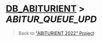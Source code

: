 # [DB_ABITURIENT](../db_abiturient_2022.md) > *ABITUR_QUEUE_UPD*

> Back to ["ABITURIENT 2022" Project](../../../../README.md)

<!-- ## Create a new log entry in the [**ABITUR_LOGBOOK**][2] table

### Procedure requires *INPUT* fields

| *Type*          | *Field name*       | *Description*                                      |
|:----------------|:-------------------|:---------------------------------------------------|
| *smallint*      | **NOM_DELA**       | *File number*                                      |
| *integer*       | **NOMER_AB**       | *Candidate number*                                 |
| *date*          | **DATE_IN**        | *Date of submission of documents*                  |
| *smallint*      | **VID_EDU**        | *Form of study*                                    |
| *smallint*      | **PRICE**          | *Payment form*                                     |
| *smallint*      | **TERM_EDU**       | *Full or reduced term of study*                    |
| *varchar (100)* | **ADDRESS_BEFORE** | *Registration address*                             |
| *smallint*      | **N_CK**           | *Region number of the Supervising Organization*    |
| *smallint*      | **N_SPECIALIZ**    | *Specialization ID number*                         |
| *smallint*      | **N_FAC**          | *Faculty ID number*                                |
| *smallint*      | **KONKURS**        | *Terms of the competition for admission*           |
| *smallint*      | **CATEGORY**       | *Sports title code*                                |

> ***NOTE***:</br>*List of values T_ABITUR_LOGBOOK.**VID_EDU***:</br>

> ***NOTE***:</br>*List of values T_ABITUR_LOGBOOK.**PRICE***:</br>

> ***NOTE***:</br>*List of values T_ABITUR_LOGBOOK.**TERM_EDU***:</br>

> ***NOTE***:</br>*List of values T_ABITUR_LOGBOOK.**N_CK***:</br>

> ***NOTE***:</br>*List of values T_ABITUR_LOGBOOK.**N_SPECIALIZ***:</br>

> ***NOTE***:</br>*List of values T_ABITUR_LOGBOOK.**N_FAC***:</br>1 - *СИиЕ*</br>2 - *МВС*</br>3 - *ОФКиТ*</br>4 - *МСиТ*

> ***NOTE***:</br>*List of values T_ABITUR_LOGBOOK.**KONKURS***:</br>0 - *общий*</br>1 - *без вступительных экзаменов*</br>2 - *вне конкурса*</br>3 - *целевой контракт*

> ***NOTE***:</br>*List of values T_ABITUR_LOGBOOK.**CATEGORY***:</br>1 - *3 спортивный разряд*</br>2 - *2 спортивный разряд*</br>3 - *1 спортивный разряд*</br>4 - *Кандидат в Мастера Спорта (КМС)*</br>5 - *Мастер Спорта (МС)*</br>6 - *Мастер Спорта Международного Класса (МСМК)*</br>7 - *Заслуженный Мастер Спорта (ЗМС)*</br>8 - *3 кубок среди юниоров (кю)*</br>9 - *2 кубок среди юниоров (кю)*</br>10 - *1 кубок среди юниоров (кю)*</br>11 - *1 юношеский разряд*</br>12 - *нет*

### Procedure returns *OUTPUT* field values

> The Procedure returns **None** data

---
</br>

### Dependencies

List of dependent tables from a database:

* [**t_abitur_logbook**][2]

List of dependent fields from tables:

* [**t_abitur_logbook**][2].*nom_dela*
* [**t_abitur_logbook**][2].*nomer_ab*
* [**t_abitur_logbook**][2].*date_in*
* [**t_abitur_logbook**][2].*vid_edu*
* [**t_abitur_logbook**][2].*price*
* [**t_abitur_logbook**][2].*term_edu*
* [**t_abitur_logbook**][2].*address_before*
* [**t_abitur_logbook**][2].*n_ck*
* [**t_abitur_logbook**][2].*n_specializ*
* [**t_abitur_logbook**][2].*n_fac*
* [**t_abitur_logbook**][2].*konkurs*
* [**t_abitur_logbook**][2].*category*

---
</br>

### Main logic

```sql
INSERT INTO
    ABITUR_LOGBOOK
    (
        NOM_DELA,
        NOMER_AB,
        DATE_IN,
        VID_EDU,
        PRICE,
        TERM_EDU,
        ADDRESS_BEFORE,
        N_CK,
        N_SPECIALIZ,
        N_FAC,
        KONKURS,
        CATEGORY
    )
VALUES
    (
        :nom_dela,
        :nomer_ab,
        :date_in,
        :vid_edu,
        :price,
        :term_edu,
        :address_before,
        :n_ck,
        :n_specializ,
        :n_fac,
        :konkurs,
        :category
    );
```

[2]:  ../t_ABITUR_LOGBOOK.md -->
